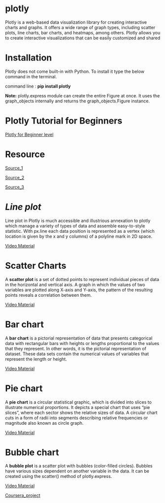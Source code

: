 # plotly

Plotly is a web-based data visualization library for creating interactive charts and graphs. It offers a wide range of graph types, including scatter plots, line charts, bar charts, and heatmaps, among others. Plotly allows you to create interactive visualizations that can be easily customized and shared

# Installation

Plotly does not come built-in with Python. To install it type the below command in the terminal.

command line : **pip install plotly**

**Note:** plotly.express module can create the entire Figure at once. It uses the graph_objects internally and returns the graph_objects.Figure instance.


# **Plotly Tutorial for Beginners**
[Plotly for Beginner level](https://www.kaggle.com/code/kanncaa1/plotly-tutorial-for-beginners)
# Resource
[Source_1](https://www.kaggle.com/code/thebrownviking20/intermediate-visualization-tutorial-using-plotly)

[Source_2](https://youtu.be/i2bk7M1NbIs)

[Source_3](https://youtu.be/RbQ8d97p7QU)

# _Line plot_

Line plot in Plotly is much accessible and illustrious annexation to plotly which manage a variety of types of data and assemble easy-to-style statistic. With px.line each data position is represented as a vertex  (which location is given by the x and y columns) of a polyline mark in 2D space.

 [Video Material](https://youtu.be/c6gVnZ0cmqM)

# Scatter Charts

A **scatter plot** is a set of dotted points to represent individual pieces of data in the horizontal and vertical axis. A graph in which the values of two variables are plotted along X-axis and Y-axis, the pattern of the resulting points reveals a correlation between them.

[Video Material](https://youtu.be/8UX0BE405Vg)

# Bar chart 

A **bar chart** is a pictorial representation of data that presents categorical data with rectangular bars with heights or lengths proportional to the values that they represent. In other words, it is the pictorial representation of dataset. These data sets contain the numerical values of variables that represent the length or height.

[Video Material](https://youtu.be/oz7sg5NW4WU)

# Pie chart

A **pie chart** is a circular statistical graphic, which is divided into slices to illustrate numerical proportions. It depicts a special chart that uses “pie slices”, where each sector shows the relative sizes of data. A circular chart cuts in a form of radii into segments describing relative frequencies or magnitude also known as circle graph.

[Video Material](https://youtu.be/7o6Aqp6kjTg)

# Bubble chart

A **bubble plot** is a scatter plot with bubbles (color-filled circles). Bubbles have various sizes dependent on another variable in the data. It can be created using the scatter() method of plotly.express.

[Video Material](https://youtu.be/qzpNzyMTDTQ)

[Coursera_project](https://in.coursera.org/projects/data-visualization-plotly-express)
